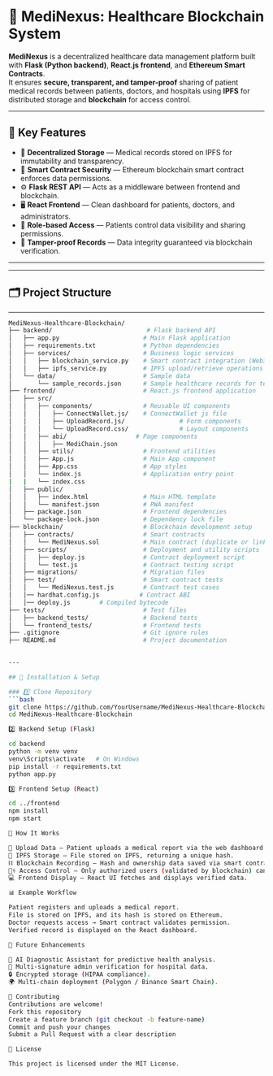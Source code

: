 # 🏥 MediNexus: Healthcare Blockchain System

**MediNexus** is a decentralized healthcare data management platform built with **Flask (Python backend)**, **React.js frontend**, and **Ethereum Smart Contracts**.  
It ensures **secure, transparent, and tamper-proof** sharing of patient medical records between patients, doctors, and hospitals using **IPFS** for distributed storage and **blockchain** for access control.

---

## 🧩 Key Features

- 🔐 **Decentralized Storage** — Medical records stored on IPFS for immutability and transparency.  
- 🧠 **Smart Contract Security** — Ethereum blockchain smart contract enforces data permissions.  
- ⚙️ **Flask REST API** — Acts as a middleware between frontend and blockchain.  
- 🖥️ **React Frontend** — Clean dashboard for patients, doctors, and administrators.  
- 👥 **Role-based Access** — Patients control data visibility and sharing permissions.  
- 🧾 **Tamper-proof Records** — Data integrity guaranteed via blockchain verification.

---



---
## 🗂️ Project Structure
---

```bash
MediNexus-Healthcare-Blockchain/
├── backend/                          # Flask backend API
│   ├── app.py                       # Main Flask application
│   ├── requirements.txt             # Python dependencies
│   ├── services/                    # Business logic services
│   │   ├── blockchain_service.py    # Smart contract integration (Web3.py)
│   │   ├── ipfs_service.py          # IPFS upload/retrieve operations
│   └── data/                        # Sample data
│       └── sample_records.json      # Sample healthcare records for testing
├── frontend/                        # React.js frontend application
│   ├── src/
│   │   ├── components/              # Reusable UI components
│   │   │   ├── ConnectWallet.js/    # ConnectWallet js file
│   │   │   ├── UploadRecord.js/               # Form components
│   │   │   └── UploadRecord.css/              # Layout components
│   │   ├── abi/                   # Page components
│   │   │   ├── MediChain.json              
│   │   ├── utils/                   # Frontend utilities
│   │   ├── App.js                   # Main App component
│   │   ├── App.css                  # App styles
│   │   └── index.js                 # Application entry point
|   |   └── index.css 
│   ├── public/
│   │   ├── index.html               # Main HTML template
│   │   └── manifest.json            # PWA manifest
│   ├── package.json                 # Frontend dependencies
│   └── package-lock.json            # Dependency lock file
├── blockchain/                      # Blockchain development setup
│   ├── contracts/                   # Smart contracts
│   │   └── MediNexus.sol            # Main contract (duplicate or linked)
│   ├── scripts/                     # Deployment and utility scripts
│   │   ├── deploy.js                # Contract deployment script
│   │   └── test.js                  # Contract testing script
│   ├── migrations/                  # Migration files
│   ├── test/                        # Smart contract tests
│   │   └── MediNexus.test.js        # Contract test cases
│   │── hardhat.config.js           # Contract ABI
│   │── deploy.js        # Compiled bytecode
├── tests/                           # Test files
│   ├── backend_tests/               # Backend tests
│   └── frontend_tests/              # Frontend tests
├── .gitignore                       # Git ignore rules
├── README.md                        # Project documentation

              
---

## 🚀 Installation & Setup

### 1️⃣ Clone Repository
```bash
git clone https://github.com/YourUsername/MediNexus-Healthcare-Blockchain.git
cd MediNexus-Healthcare-Blockchain

2️⃣ Backend Setup (Flask)

cd backend
python -m venv venv
venv\Scripts\activate   # On Windows
pip install -r requirements.txt
python app.py

3️⃣ Frontend Setup (React)

cd ../frontend
npm install
npm start

🧠 How It Works

🧾 Upload Data — Patient uploads a medical report via the web dashboard.
🔗 IPFS Storage — File stored on IPFS, returning a unique hash.
⛓️ Blockchain Recording — Hash and ownership data saved via smart contract.
👩‍⚕️ Access Control — Only authorized users (validated by blockchain) can access the record.
💻 Frontend Display — React UI fetches and displays verified data.

📊 Example Workflow

Patient registers and uploads a medical report.
File is stored on IPFS, and its hash is stored on Ethereum.
Doctor requests access → Smart contract validates permission.
Verified record is displayed on the React dashboard.

🔮 Future Enhancements

🤖 AI Diagnostic Assistant for predictive health analysis.
🧾 Multi-signature admin verification for hospital data.
🔒 Encrypted storage (HIPAA compliance).
🌍 Multi-chain deployment (Polygon / Binance Smart Chain).

🤝 Contributing
Contributions are welcome!
Fork this repository
Create a feature branch (git checkout -b feature-name)
Commit and push your changes
Submit a Pull Request with a clear description

📜 License

This project is licensed under the MIT License.
